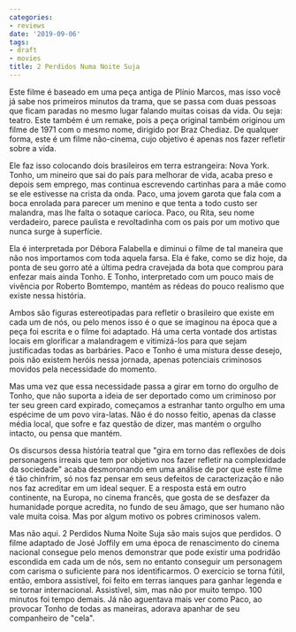 ```yaml
---
categories:
- reviews
date: '2019-09-06'
tags:
- draft
- movies
title: 2 Perdidos Numa Noite Suja
---
```


Este filme é baseado em uma peça antiga de Plínio Marcos, mas isso você já sabe nos primeiros minutos da trama, que se passa com duas pessoas que ficam paradas no mesmo lugar falando muitas coisas da vida. Ou seja: teatro. Este também é um remake, pois a peça original também originou um filme de 1971 com o mesmo nome, dirigido por Braz Chediaz. De qualquer forma, este é um filme não-cinema, cujo objetivo é apenas nos fazer refletir sobre a vida.

Ele faz isso colocando dois brasileiros em terra estrangeira: Nova York. Tonho, um mineiro que sai do país para melhorar de vida, acaba preso e depois sem emprego, mas continua escrevendo cartinhas para a mãe como se ele estivesse na crista da onda. Paco, uma jovem garota que fala com a boca enrolada para parecer um menino e que tenta a todo custo ser malandra, mas lhe falta o sotaque carioca. Paco, ou Rita, seu nome verdadeiro, parece paulista e revoltadinha com os pais por um motivo que nunca surge à superfície.

Ela é interpretada por Débora Falabella e diminui o filme de tal maneira que não nos importamos com toda aquela farsa. Ela é fake, como se diz hoje, da ponta de seu gorro até a última pedra cravejada da bota que comprou para enfezar mais ainda Tonho. E Tonho, interpretado com um pouco mais de vivência por Roberto Bomtempo, mantém as rédeas do pouco realismo que existe nessa história.

Ambos são figuras estereotipadas para refletir o brasileiro que existe em cada um de nós, ou pelo menos isso é o que se imaginou na época que a peça foi escrita e o filme foi adaptado. Há uma certa vontade dos artistas locais em glorificar a malandragem e vitimizá-los para que sejam justificadas todas as barbáries. Paco e Tonho é uma mistura desse desejo, pois não existem heróis nessa jornada, apenas potenciais criminosos movidos pela necessidade do momento.

Mas uma vez que essa necessidade passa a girar em torno do orgulho de Tonho, que não suporta a ideia de ser deportado como um criminoso por ter seu green card expirado, começamos a estranhar tanto orgulho em uma espécime de um povo vira-latas. Não é do nosso feitio, apenas da classe média local, que sofre e faz questão de dizer, mas mantém o orgulho intacto, ou pensa que mantém.

Os discursos dessa história teatral que "gira em torno das reflexões de dois personagens irreais que tem por objetivo nos fazer refletir na complexidade da sociedade" acaba desmoronando em uma análise de por que este filme é tão chinfrim, só nos faz pensar em seus defeitos de caracterização e não nos faz acreditar em um ideal sequer. E a resposta está em outro continente, na Europa, no cinema francês, que gosta de se desfazer da humanidade porque acredita, no fundo de seu âmago, que ser humano não vale muita coisa. Mas por algum motivo os pobres criminosos valem.

Mas não aqui. 2 Perdidos Numa Noite Suja são mais sujos que perdidos. O filme adaptado de José Joffily em uma época de renascimento do cinema nacional consegue pelo menos demonstrar que pode existir uma podridão escondida em cada um de nós, sem no entanto conseguir um personagem com carisma o suficiente para nos identificarmos. O exercício se torna fútil, então, embora assistível, foi feito em terras ianques para ganhar legenda e se tornar internacional. Assistível, sim, mas não por muito tempo. 100 minutos foi tempo demais. Já não aguentava mais ver como Paco, ao provocar Tonho de todas as maneiras, adorava apanhar de seu companheiro de "cela".